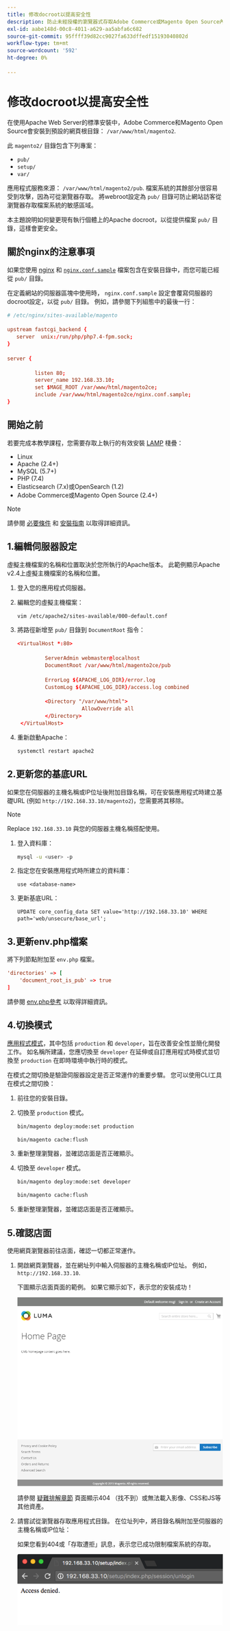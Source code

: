 ```yaml
---
title: 修改docroot以提高安全性
description: 防止未經授權的瀏覽器式存取Adobe Commerce或Magento Open Source內部部署檔案系統。
exl-id: aabe148d-00c8-4011-a629-aa5abfa6c682
source-git-commit: 95ffff39d82cc9027fa633dffedf15193040802d
workflow-type: tm+mt
source-wordcount: '592'
ht-degree: 0%

---
```


# 修改docroot以提高安全性

在使用Apache Web Server的標準安裝中，Adobe Commerce和Magento Open Source會安裝到預設的網頁根目錄： `/var/www/html/magento2`.

此 `magento2/` 目錄包含下列專案：

- `pub/`
- `setup/`
- `var/`

應用程式服務來源： `/var/www/html/magento2/pub`. 檔案系統的其餘部分很容易受到攻擊，因為可從瀏覽器存取。
將webroot設定為 `pub/` 目錄可防止網站訪客從瀏覽器存取檔案系統的敏感區域。

本主題說明如何變更現有執行個體上的Apache docroot，以從提供檔案 `pub/` 目錄，這樣會更安全。

## 關於nginx的注意事項

如果您使用 [nginx](../prerequisites/web-server/nginx.md) 和 [`nginx.conf.sample`](https://github.com/magento/magento2/blob/2.4/nginx.conf.sample) 檔案包含在安裝目錄中，而您可能已經從 `pub/` 目錄。

在定義網站的伺服器區塊中使用時， `nginx.conf.sample` 設定會覆寫伺服器的docroot設定，以從 `pub/` 目錄。 例如，請參閱下列組態中的最後一行：

```conf
# /etc/nginx/sites-available/magento

upstream fastcgi_backend {
   server  unix:/run/php/php7.4-fpm.sock;
}

server {

         listen 80;
         server_name 192.168.33.10;
         set $MAGE_ROOT /var/www/html/magento2ce;
         include /var/www/html/magento2ce/nginx.conf.sample;
}
```

## 開始之前

若要完成本教學課程，您需要存取上執行的有效安裝 [LAMP](https://en.wikipedia.org/wiki/LAMP_(software_bundle)) 棧疊：

- Linux
- Apache (2.4+)
- MySQL (5.7+)
- PHP (7.4)
- Elasticsearch (7.x)或OpenSearch (1.2)
- Adobe Commerce或Magento Open Source (2.4+)

>[!NOTE]
>
>請參閱 [必要條件](../prerequisites/overview.md) 和 [安裝指南](../overview.md) 以取得詳細資訊。

## 1.編輯伺服器設定

虛擬主機檔案的名稱和位置取決於您所執行的Apache版本。 此範例顯示Apache v2.4上虛擬主機檔案的名稱和位置。

1. 登入您的應用程式伺服器。
1. 編輯您的虛擬主機檔案：

   ```bash
   vim /etc/apache2/sites-available/000-default.conf
   ```

1. 將路徑新增至 `pub/` 目錄到 `DocumentRoot` 指令：

   ```conf
   <VirtualHost *:80>
   
            ServerAdmin webmaster@localhost
            DocumentRoot /var/www/html/magento2ce/pub
   
            ErrorLog ${APACHE_LOG_DIR}/error.log
            CustomLog ${APACHE_LOG_DIR}/access.log combined
   
            <Directory "/var/www/html">
                        AllowOverride all
            </Directory>
    </VirtualHost>
   ```

1. 重新啟動Apache：

   ```bash
   systemctl restart apache2
   ```

## 2.更新您的基底URL

如果您在伺服器的主機名稱或IP位址後附加目錄名稱，可在安裝應用程式時建立基礎URL (例如 `http://192.168.33.10/magento2`)，您需要將其移除。

>[!NOTE]
>
>Replace `192.168.33.10` 與您的伺服器主機名稱搭配使用。

1. 登入資料庫：

   ```bash
   mysql -u <user> -p
   ```

1. 指定您在安裝應用程式時所建立的資料庫：

   ```shell
   use <database-name>
   ```

1. 更新基底URL：

   ```shell
   UPDATE core_config_data SET value='http://192.168.33.10' WHERE path='web/unsecure/base_url';
   ```

## 3.更新env.php檔案

將下列節點附加至 `env.php` 檔案。

```conf
'directories' => [
    'document_root_is_pub' => true
]
```

請參閱 [env.php參考](../../configuration/reference/config-reference-envphp.md) 以取得詳細資訊。

## 4.切換模式

[應用程式模式](../../configuration/bootstrap/application-modes.md)，其中包括 `production` 和 `developer`，旨在改善安全性並簡化開發工作。 如名稱所建議，您應切換至 `developer` 在延伸或自訂應用程式時模式並切換至 `production` 在即時環境中執行時的模式。

在模式之間切換是驗證伺服器設定是否正常運作的重要步驟。 您可以使用CLI工具在模式之間切換：

1. 前往您的安裝目錄。
1. 切換至 `production` 模式。

   ```bash
   bin/magento deploy:mode:set production
   ```

   ```bash
   bin/magento cache:flush
   ```

1. 重新整理瀏覽器，並確認店面是否正確顯示。
1. 切換至 `developer` 模式。

   ```bash
   bin/magento deploy:mode:set developer
   ```

   ```bash
   bin/magento cache:flush
   ```

1. 重新整理瀏覽器，並確認店面是否正確顯示。

## 5.確認店面

使用網頁瀏覽器前往店面，確認一切都正常運作。

1. 開啟網頁瀏覽器，並在網址列中輸入伺服器的主機名稱或IP位址。 例如， `http://192.168.33.10`.

   下圖顯示店面頁面的範例。 如果它顯示如下，表示您的安裝成功！

   ![驗證安裝成功的店面](../../assets/installation/install-success_store.png)

   請參閱 [疑難排解章節](https://support.magento.com/hc/en-us/articles/360032994352) 頁面顯示404 （找不到）或無法載入影像、CSS和JS等其他資產。

1. 請嘗試從瀏覽器存取應用程式目錄。 在位址列中，將目錄名稱附加至伺服器的主機名稱或IP位址：

   如果您看到404或「存取遭拒」訊息，表示您已成功限制檔案系統的存取。

   ![存取遭拒](../../assets/installation/access-denied.png)
